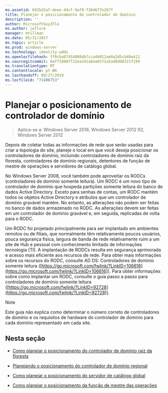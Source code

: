 ```yaml
---
ms.assetid: 692bd2af-deee-44cf-9af9-f364677e267f
title: Planejar o posicionamento de controlador de domínio
description: ''
author: MicrosoftGuyJFlo
ms.author: joflore
manager: mtillman
ms.date: 05/31/2017
ms.topic: article
ms.prod: windows-server
ms.technology: identity-adds
ms.openlocfilehash: ff0cba67454080db7cca4b012ae0a2d5cb40e412
ms.sourcegitcommit: 6aff3d88ff22ea141a6ea6572a5ad8dd6321f199
ms.translationtype: MT
ms.contentlocale: pt-BR
ms.lasthandoff: 09/27/2019
ms.locfileid: "71408753"
---
```

# <a name="planning-domain-controller-placement"></a>Planejar o posicionamento de controlador de domínio

>Aplica-se a: Windows Server 2016, Windows Server 2012 R2, Windows Server 2012

Depois de coletar todas as informações de rede que serão usadas para criar a topologia do site, planeje o local em que você deseja posicionar os controladores de domínio, incluindo controladores de domínio raiz da floresta, controladores de domínio regionais, detentores de função de mestre de operações e servidores de catálogo global.  
  
No Windows Server 2008, você também pode aproveitar os RODCs (controladores de domínio somente leitura). Um RODC é um novo tipo de controlador de domínio que hospeda partições somente leitura do banco de dados Active Directory. Exceto para senhas de contas, um RODC mantém todos os objetos Active Directory e atributos que um controlador de domínio gravável mantém. No entanto, as alterações não podem ser feitas no banco de dados armazenado no RODC. As alterações devem ser feitas em um controlador de domínio gravável e, em seguida, replicadas de volta para o RODC.  
  
Um RODC foi projetado principalmente para ser implantado em ambientes remotos ou de filiais, que normalmente têm relativamente poucos usuários, pouca segurança física, largura de banda de rede relativamente ruim a um site de Hub e pessoal com conhecimento limitado de informações tecnologia (TI). A implantação de RODCs resulta em segurança aprimorada e acesso mais eficiente aos recursos de rede. Para obter mais informações sobre os recursos do RODC, consulte AD DS: Controladores de domínio somente leitura ([https://go.microsoft.com/fwlink/?LinkID=106616](https://go.microsoft.com/fwlink/?LinkID=106616)). Para obter informações sobre como implantar um RODC, consulte o guia passo a passo para controladores de domínio somente leitura ([https://go.microsoft.com/fwlink/?LinkID=92728](https://go.microsoft.com/fwlink/?LinkID=92728)).  
  
> [!NOTE]  
> Este guia não explica como determinar o número correto de controladores de domínio e os requisitos de hardware do controlador de domínio para cada domínio representado em cada site.  
  
## <a name="in-this-section"></a>Nesta seção  
  
-   [Como planejar o posicionamento do controlador de domínio raiz da floresta](../../ad-ds/plan/Planning-Forest-Root-Domain-Controller-Placement.md)  
  
-   [Planejando o posicionamento do controlador de domínio regional](../../ad-ds/plan/Planning-Regional-Domain-Controller-Placement.md)  
  
-   [Como planejar o posicionamento do servidor de catálogo global](../../ad-ds/plan/Planning-Global-Catalog-Server-Placement.md)  
  
-   [Como planejar o posicionamento da função de mestre das operações](../../ad-ds/plan/Planning-Operations-Master-Role-Placement.md)  
  


